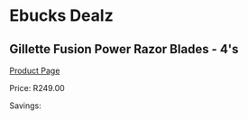 
# Ebucks Dealz
## Gillette Fusion Power Razor Blades - 4's
[Product Page](https://www.ebucks.com/web/shop/productSelected.do?prodId=1018846945&catId=1158500560)

Price: R249.00

Savings: 


	
